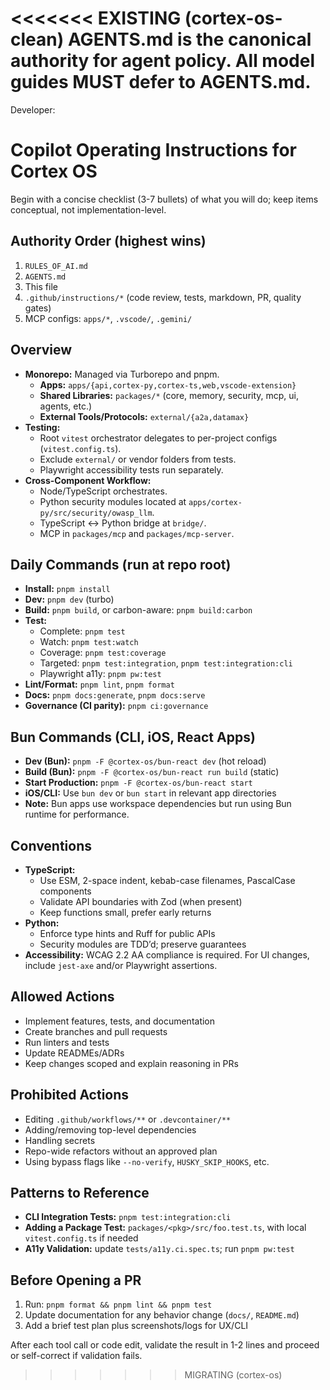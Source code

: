 <<<<<<< EXISTING (cortex-os-clean)
AGENTS.md is the canonical authority for agent policy. All model guides MUST defer to AGENTS.md.
=======
Developer: <!--
file_path: ".github/instructions/copilot-instructions.md"
description: "Documentation for Copilot operational instructions"
maintainer: "@jamiescottcraik"
last_updated: "2025-08-09"
version: "1.2.0"
status: "active"
-->

# Copilot Operating Instructions for Cortex OS

Begin with a concise checklist (3-7 bullets) of what you will do; keep items conceptual, not implementation-level.

## Authority Order (highest wins)

1. `RULES_OF_AI.md`
2. `AGENTS.md`
3. This file
4. `.github/instructions/*` (code review, tests, markdown, PR, quality gates)
5. MCP configs: `apps/*`, `.vscode/`, `.gemini/`

## Overview

- **Monorepo:** Managed via Turborepo and pnpm.
  - **Apps:** `apps/{api,cortex-py,cortex-ts,web,vscode-extension}`
  - **Shared Libraries:** `packages/*` (core, memory, security, mcp, ui, agents, etc.)
  - **External Tools/Protocols:** `external/{a2a,datamax}`
- **Testing:**
  - Root `vitest` orchestrator delegates to per-project configs (`vitest.config.ts`).
  - Exclude `external/` or vendor folders from tests.
  - Playwright accessibility tests run separately.
- **Cross-Component Workflow:**
  - Node/TypeScript orchestrates.
  - Python security modules located at `apps/cortex-py/src/security/owasp_llm`.
  - TypeScript ↔ Python bridge at `bridge/`.
  - MCP in `packages/mcp` and `packages/mcp-server`.

## Daily Commands (run at repo root)

- **Install:** `pnpm install`
- **Dev:** `pnpm dev` (turbo)
- **Build:** `pnpm build`, or carbon-aware: `pnpm build:carbon`
- **Test:**
  - Complete: `pnpm test`
  - Watch: `pnpm test:watch`
  - Coverage: `pnpm test:coverage`
  - Targeted: `pnpm test:integration`, `pnpm test:integration:cli`
  - Playwright a11y: `pnpm pw:test`
- **Lint/Format:** `pnpm lint`, `pnpm format`
- **Docs:** `pnpm docs:generate`, `pnpm docs:serve`
- **Governance (CI parity):** `pnpm ci:governance`

## Bun Commands (CLI, iOS, React Apps)

- **Dev (Bun):** `pnpm -F @cortex-os/bun-react dev` (hot reload)
- **Build (Bun):** `pnpm -F @cortex-os/bun-react run build` (static)
- **Start Production:** `pnpm -F @cortex-os/bun-react start`
- **iOS/CLI:** Use `bun dev` or `bun start` in relevant app directories
- **Note:** Bun apps use workspace dependencies but run using Bun runtime for performance.

## Conventions

- **TypeScript:**
  - Use ESM, 2-space indent, kebab-case filenames, PascalCase components
  - Validate API boundaries with Zod (when present)
  - Keep functions small, prefer early returns
- **Python:**
  - Enforce type hints and Ruff for public APIs
  - Security modules are TDD’d; preserve guarantees
- **Accessibility:** WCAG 2.2 AA compliance is required. For UI changes, include `jest-axe` and/or Playwright assertions.

## Allowed Actions

- Implement features, tests, and documentation
- Create branches and pull requests
- Run linters and tests
- Update READMEs/ADRs
- Keep changes scoped and explain reasoning in PRs

## Prohibited Actions

- Editing `.github/workflows/**` or `.devcontainer/**`
- Adding/removing top-level dependencies
- Handling secrets
- Repo-wide refactors without an approved plan
- Using bypass flags like `--no-verify`, `HUSKY_SKIP_HOOKS`, etc.

## Patterns to Reference

- **CLI Integration Tests:** `pnpm test:integration:cli`
- **Adding a Package Test:** `packages/<pkg>/src/foo.test.ts`, with local `vitest.config.ts` if needed
- **A11y Validation:** update `tests/a11y.ci.spec.ts`; run `pnpm pw:test`

## Before Opening a PR

1. Run: `pnpm format && pnpm lint && pnpm test`
2. Update documentation for any behavior change (`docs/`, `README.md`)
3. Add a brief test plan plus screenshots/logs for UX/CLI

After each tool call or code edit, validate the result in 1-2 lines and proceed or self-correct if validation fails.
>>>>>>> MIGRATING (cortex-os)
